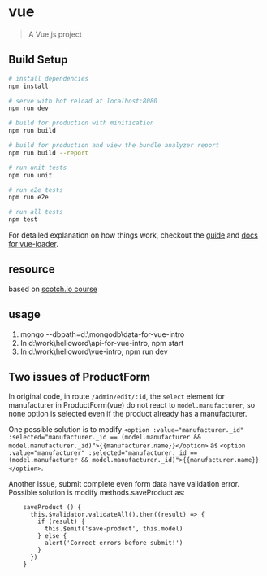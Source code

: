# vue

> A Vue.js project

## Build Setup

``` bash
# install dependencies
npm install

# serve with hot reload at localhost:8080
npm run dev

# build for production with minification
npm run build

# build for production and view the bundle analyzer report
npm run build --report

# run unit tests
npm run unit

# run e2e tests
npm run e2e

# run all tests
npm test
```

For detailed explanation on how things work, checkout the [guide](http://vuejs-templates.github.io/webpack/) and [docs for vue-loader](http://vuejs.github.io/vue-loader).

## resource
based on [scotch.io course](https://scotch.io/courses/build-an-online-shop-with-vue)

## usage
1. mongo --dbpath=d:\mongodb\data-for-vue-intro
2. In d:\work\helloword\api-for-vue-intro, npm start
3. In d:\work\helloword\vue-intro, npm run dev

## Two issues of ProductForm

In original code, in route `/admin/edit/:id`, the `select` element for manufacturer in ProductForm(vue) do not react to `model.manufacturer`, so none option is selected even if the product already has a manufacturer. 

One possible solution is to modify `<option :value="manufacturer._id" :selected="manufacturer._id == (model.manufacturer && model.manufacturer._id)">{{manufacturer.name}}</option>` as `<option :value="manufacturer" :selected="manufacturer._id == (model.manufacturer && model.manufacturer._id)">{{manufacturer.name}}</option>`.

Another issue, submit complete even form data have validation error. Possible solution is modify methods.saveProduct as:
```
    saveProduct () {
      this.$validator.validateAll().then((result) => {
        if (result) {
          this.$emit('save-product', this.model)
        } else {
          alert('Correct errors before submit!')
        }
      })
    }
```